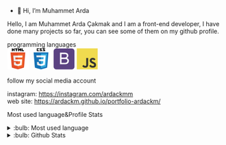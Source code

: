- 👋 Hi, I’m Muhammet Arda

Hello, I am Muhammet Arda Çakmak and I am a front-end developer, I have done many projects so far, you can see some of them on my github profile.

programming languages <br>
<img src="https://raw.githubusercontent.com/devicons/devicon/master/icons/html5/html5-original-wordmark.svg" alt="HTML5" width="50"/>
<img src="https://raw.githubusercontent.com/devicons/devicon/master/icons/css3/css3-original-wordmark.svg" alt="CSS3" width="50"/>
<img src="https://github.com/devicons/devicon/blob/master/icons/bootstrap/bootstrap-plain.svg" alt="Bootstrap" width="50"/>
<img src="https://github.com/devicons/devicon/blob/master/icons/javascript/javascript-original.svg" alt="Javascript" width="50"/>

follow my social media account

instagram: https://instagram.com/ardackmm <br>
web site: https://ardackm.github.io/portfolio-ardackm/

Most used language&Profile Stats

<details>
<summary>:bulb: Most used language</summary>
<img src="https://github-readme-stats.vercel.app/api/top-langs/?username=anuraghazra&layout=compact" >
</details>

<details>
<summary>:bulb: Github Stats</summary>
<img src="https://github-readme-stats.vercel.app/api?username=Ardackm&theme=radical" >
</details>
